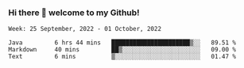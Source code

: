 ### Hi there 👋 welcome to my Github! 

<!--START_SECTION:waka-->
```text
Week: 25 September, 2022 - 01 October, 2022

Java         6 hrs 44 mins   ██████████████████████▒░░   89.51 % 
Markdown     40 mins         ██▒░░░░░░░░░░░░░░░░░░░░░░   09.00 % 
Text         6 mins          ▒░░░░░░░░░░░░░░░░░░░░░░░░   01.47 % 
```
<!--END_SECTION:waka-->
